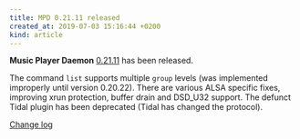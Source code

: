 ```yaml
---
title: MPD 0.21.11 released
created_at: 2019-07-03 15:16:44 +0200
kind: article
---
```


**Music Player Daemon**
[0.21.11](/download/mpd/0.21/mpd-0.21.11.tar.xz)
has been released.

The command ``list`` supports multiple ``group`` levels (was
implemented improperly until version 0.20.22).  There are various ALSA
specific fixes, improving xrun protection, buffer drain and DSD_U32
support.  The defunct Tidal plugin has been deprecated (Tidal has
changed the protocol).

[Change log](https://raw.githubusercontent.com/MusicPlayerDaemon/MPD/v0.21.11/NEWS)
